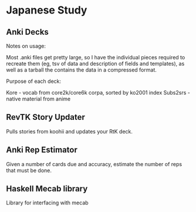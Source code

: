 Japanese Study
==============

Anki Decks
----------

Notes on usage:

Most .anki files get pretty large, so I have the individual pieces required to
recreate them (eg, tsv of data and description of fields and templates), as well
as a tarball the contains the data in a compressed format.

Purpose of each deck:

Kore - vocab from core2k/core6k corpa, sorted by ko2001 index
Subs2srs - native material from anime

RevTK Story Updater
-------------------

Pulls stories from koohii and updates your RtK deck.

Anki Rep Estimator
------------------

Given a number of cards due and accuracy, estimate the number of reps that must
be done.

Haskell Mecab library
---------------------

Library for interfacing with mecab
